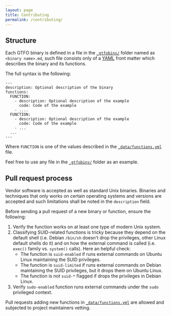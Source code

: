 ```yaml
---
layout: page
title: Contributing
permalink: /contributing/
---
```


## Structure

Each GTFO binary is defined in a file in the [`_gtfobins/`] folder named as `<binary name>.md`, such file consists only of a [YAML] front matter which describes the binary and its functions.

The full syntax is the following:

```
---
description: Optional description of the binary
functions:
  FUNCTION:
    - description: Optional description of the example
      code: Code of the example
    - ....
  FUNCTION:
    - description: Optional description of the example
      code: Code of the example
    - ...
  ...
---
```

Where `FUNCTION` is one of the values described in the [`_data/functions.yml`] file.

Feel free to use any file in the [`_gtfobins/`] folder as an example.

## Pull request process

Vendor software is accepted as well as standard Unix binaries. Binaries and techniques that only works on certain operating systems and versions are accepted and such limitations shall be noted in the `description` field.

Before sending a pull request of a new binary or function, ensure the following:

1. Verify the function works on at least one type of modern Unix system.
2. Classifying SUID-related functions is tricky because they depend on the default shell (i.e. Debian `/bin/sh` doesn't drop the privileges, other Linux default shells do it) and on how the external command is called (i.e. `exec()` family vs. `system()` calls). Here an helpful check:
   - The function is `suid-enabled` if runs external commands on Ubuntu Linux maintaining the SUID privileges.
   - The function is `suid-limited` if runs external commands on Debian maintaining the SUID privileges, but it drops them on Ubuntu Linux.
   - The function is not `suid-*` flagged if drops the privileges in Debian Linux.
3. Verify `sudo-enabled` function runs external commands under the `sudo` privileged context.

Pull requests adding new functions in [`_data/functions.yml`] are allowed and subjected to project maintainers vetting.

[YAML]: https://yaml.org/
[`_gtfobins/`]: https://github.com/GTFOBins/GTFOBins.github.io/tree/master/_gtfobins
[`_data/functions.yml`]: https://github.com/GTFOBins/GTFOBins.github.io/blob/master/_data/functions.yml
